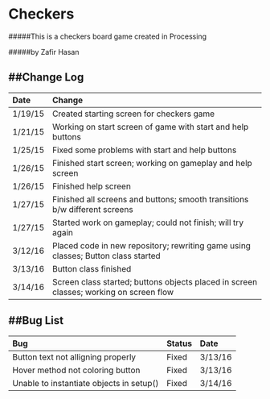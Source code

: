 # Checkers
#####This is a checkers board game created in Processing

#####by Zafir Hasan

##Change Log
----------
| Date    | Change                 |
|:--------|:-----------------------|
| 1/19/15 | Created starting screen for checkers game|
| 1/21/15 | Working on start screen of game with start and help buttons| 
| 1/25/15 | Fixed some problems with start and help buttons|
| 1/26/15 | Finished start screen; working on gameplay and help screen|
| 1/26/15 | Finished help screen|
| 1/27/15 | Finished all screens and buttons; smooth transitions b/w different screens|
| 1/27/15 | Started work on gameplay; could not finish; will try again|
| 3/12/16 | Placed code in new repository; rewriting game using classes; Button class started|
| 3/13/16 | Button class finished|
| 3/14/16 | Screen class started; buttons objects placed in screen classes; working on screen flow|

##Bug List
--------------------
|  Bug                                                   |  Status |  Date  |
|:-------------------------------------------------------|:--------|:-------|
|Button text not alligning properly                      | Fixed   | 3/13/16|
|Hover method not coloring button                        | Fixed   | 3/13/16|
|Unable to instantiate objects in setup()                | Fixed   | 3/14/16|




